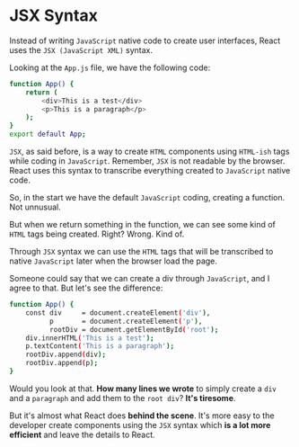 # JSX Syntax

Instead of writing ```JavaScript``` native code to create user interfaces, React uses the ```JSX (JavaScript XML)``` syntax.

Looking at the ```App.js``` file, we have the following code:

```sh
function App() {
    return (
        <div>This is a test</div>
        <p>This is a paragraph</p>
    );
}
export default App;
```

```JSX```, as said before, is a way to create ```HTML``` components using ```HTML-ish``` tags while coding in ```JavaScript```. Remember, ```JSX``` is not readable by the browser. React uses this syntax to transcribe everything created to ```JavaScript``` native code.

So, in the start we have the default ```JavaScript``` coding, creating a function. Not unnusual.

But when we return something in the function, we can see some kind of ```HTML``` tags being created. Right? Wrong. Kind of.

Through ```JSX``` syntax we can use the ```HTML``` tags that will be transcribed to native ```JavaScript``` later when the browser load the page.

Someone could say that we can create a div through ```JavaScript```, and I agree to that. But let's see the difference:

```sh
function App() {
    const div     = document.createElement('div'),
          p       = document.createElement('p'),
          rootDiv = document.getElementById('root');
    div.innerHTML('This is a test');
    p.textContent('This is a paragraph');
    rootDiv.append(div);
    rootDiv.append(p);    
}
```

Would you look at that. **How many lines we wrote** to simply create a ```div``` and a ```paragraph``` and add them to the ```root div```? **It's tiresome**.

But it's almost what React does **behind the scene**. It's more easy to the developer create components using the ```JSX``` syntax which **is a lot more efficient** and leave the details to React.
